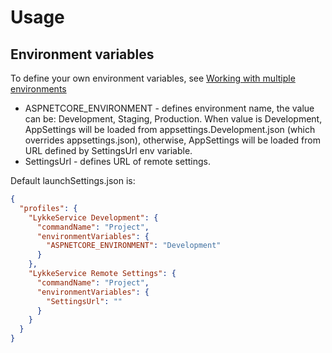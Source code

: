 ﻿# Usage

## Environment variables

To define your own environment variables, see [Working with multiple environments](https://docs.microsoft.com/en-us/aspnet/core/fundamentals/environments)

* ASPNETCORE_ENVIRONMENT - defines environment name, the value can be: Development, Staging, Production. When value is Development, 
AppSettings will be loaded from appsettings.Development.json (which overrides appsettings.json), 
otherwise, AppSettings will be loaded from URL defined by SettingsUrl env variable.
* SettingsUrl - defines URL of remote settings. 

Default launchSettings.json is:

```json
{
  "profiles": {
    "LykkeService Development": {
      "commandName": "Project",
      "environmentVariables": {
        "ASPNETCORE_ENVIRONMENT": "Development"
      }
    },
    "LykkeService Remote Settings": {
      "commandName": "Project",
      "environmentVariables": {
        "SettingsUrl": ""
      }
    }
  }
}
```